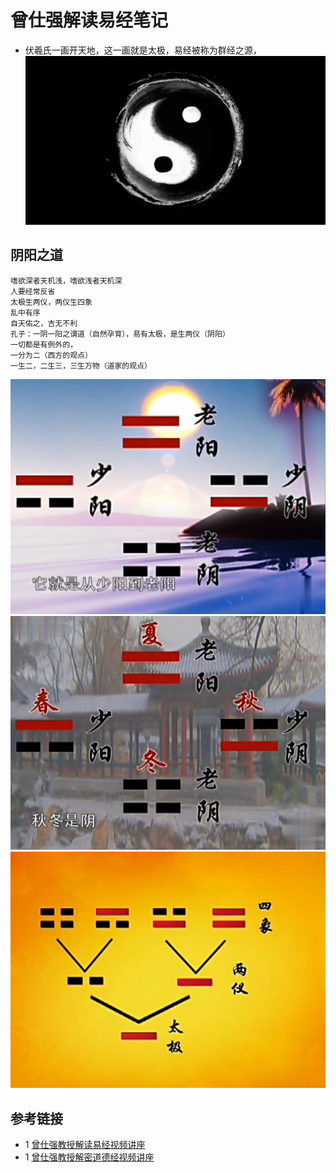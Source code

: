 # 曾仕强解读易经笔记
* 伏羲氏一画开天地，这一画就是太极，易经被称为群经之源，
![](data/images/taiji.jpg)
## 阴阳之道
```text
嗜欲深者天机浅，嗜欲浅者天机深
人要经常反省
太极生两仪，两仪生四象
乱中有序
自天佑之，吉无不利
孔子：一阴一阳之谓道（自然孕育），易有太极，是生两仪（阴阳）
一切都是有例外的，
一分为二（西方的观点）
一生二，二生三，三生万物（道家的观点）
```
![](data/images/阴阳之道/少阳到老阴.png)
![](data/images/阴阳之道/从春天到冬天.png)
![](data/images/阴阳之道/四象图.png)

## 参考链接
* 1 [曾仕强教授解读易经视频讲座](https://www.bilibili.com/video/BV1PK4y1L7fc?p=1)
* 1 [曾仕强教授解密道德经视频讲座](https://www.bilibili.com/video/BV1Ra4y1L7tT?p=1)



